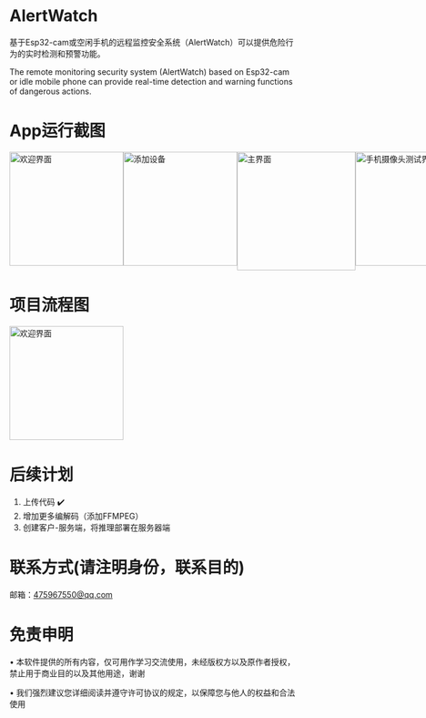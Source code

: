# AlertWatch
基于Esp32-cam或空闲手机的远程监控安全系统（AlertWatch）可以提供危险行为的实时检测和预警功能。

The remote monitoring security system (AlertWatch) based on Esp32-cam or idle mobile phone can provide real-time detection and warning functions of dangerous actions.

# App运行截图

<div style="display: flex;">
    <img src="https://github.com/shizishen/AlertWatch/assets/85082613/5a99877f-89bb-4ab0-98bd-0c135c0e103a" alt="欢迎界面" style="width: 200px; height: auto;">
    <img src="https://github.com/shizishen/AlertWatch/assets/85082613/24d592c2-584e-489c-9b00-02b9eb60c865" alt="添加设备" style="width: 200px; height: auto;">
  <img src="https://github.com/shizishen/AlertWatch/assets/85082613/4a4d3a79-4a2a-4604-8a9c-9b49ca354898" alt="主界面" style="width:208px; height: auto;">
  <img src="https://github.com/shizishen/AlertWatch/assets/85082613/1b6435c8-66ab-4157-9d25-75b9e36bf8a4" alt="手机摄像头测试界面" style="width: 200px; height: auto;">
</div>


# 项目流程图
<div style="display: flex;">
    <img src="https://github.com/shizishen/AlertWatch/assets/85082613/ada341d3-db62-406e-ac94-9214f6b20747" alt="欢迎界面" style="width: 200px; height: auto;">
</div>

# 后续计划

1. 上传代码   ✔️  
2. 增加更多编解码（添加FFMPEG）
3. 创建客户-服务端，将推理部署在服务器端


# 联系方式(请注明身份，联系目的)
邮箱：475967550@qq.com
 
# 免责申明
&bull; 本软件提供的所有内容，仅可用作学习交流使用，未经版权方以及原作者授权，禁止用于商业目的以及其他用途，谢谢

&bull; 我们强烈建议您详细阅读并遵守许可协议的规定，以保障您与他人的权益和合法使用

